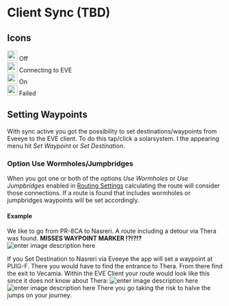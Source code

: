 # Client Sync (TBD)


## Icons
<img src="https://raw.githubusercontent.com/Risingson/eedocs/master/docs/images/Marker-100_off.png" width="24" height="24" > Off<br>
<img src="https://raw.githubusercontent.com/Risingson/eedocs/master/docs/images/Marker-100_standby.png" width="24" height="24" > Connecting to EVE<br>
<img src="https://raw.githubusercontent.com/Risingson/eedocs/master/docs/images/Marker-100_on.png" width="24" height="24" > On<br>
<img src="https://raw.githubusercontent.com/Risingson/eedocs/master/docs/images/Marker-100_fail.png" width="24" height="24" > Failed<br>

## Setting Waypoints
With sync active you got the possibility to set destinations/waypoints from Eveeye to the EVE client. To do this tap/click a solarsystem. I the appearing menu hit *Set Waypoint* or *Set Destination*.
### Option Use Wormholes/Jumpbridges
When you got one or both of the options *Use Wormholes* or *Use Jumpbridges* enabled in [Routing Settings](https://eveeye.readthedocs.io/en/latest/ui/settings/#Route) calculating the route will consider those connections. If a route is found that includes wormholes or jumpbridges waypoints will be set accordingly.

#### Example
We like to go from PR-8CA to Nasreri.
A route including a detour via Thera was found. **MISSES WAYPOINT MARKER !?!?!?**![enter image description here](https://raw.githubusercontent.com/Risingson/eedocs/master/docs/images/route/route_wh_ee.png)

If you Set Destination to Nasreri via Eveeye the app will set a waypoint at PUIG-F. There you would have to find the entrance to Thera. From there find the exit to Vecamia.
Within the EVE Client your route would look like this since it does not know about Thera:
 ![enter image description here](https://raw.githubusercontent.com/Risingson/eedocs/master/docs/images/route/route_wh_client.png)
 ![enter image description here](https://raw.githubusercontent.com/Risingson/eedocs/master/docs/images/route/route_wh_client2.png)
There you go taking the risk to halve the jumps on your journey.
<!--stackedit_data:
eyJoaXN0b3J5IjpbLTM1MzI1OTkwMywtNzcwOTM2ODQwLDYwNz
U2NDQ3LC0yMTAzNzc1ODYzLDQwNDQxNDYxOSwtMjA4MDUwODU0
NywxMjUzMTQ3NjU1LC0xNDY3MDg4ODk0LDIwMjg3NzY2MjEsLT
E1MTA1MjYwOTEsLTEzNDU4NTMyNzldfQ==
-->